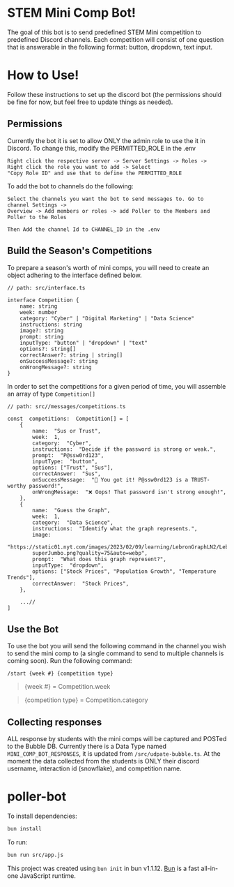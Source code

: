 # STEM Mini Comp Bot!

The goal of this bot is to send predefined STEM Mini competition to predefined Discord channels. Each competition will consist of one question that is answerable in the following format: button, dropdown, text input.

# How to Use!

Follow these instructions to set up the discord bot (the permissions should be fine for now, but feel free to update things as needed).

## Permissions

Currently the bot it is set to allow ONLY the admin role to use the it in Discord. To change this, modify the PERMITTED_ROLE in the .env

    Right click the respective server -> Server Settings -> Roles ->
    Right click the role you want to add -> Select
    "Copy Role ID" and use that to define the PERMITTED_ROLE

To add the bot to channels do the following:

    Select the channels you want the bot to send messages to. Go to channel Settings ->
    Overview -> Add members or roles -> add Poller to the Members and Poller to the Roles

    Then Add the channel Id to CHANNEL_ID in the .env

## Build the Season's Competitions

To prepare a season's worth of mini comps, you will need to create an object adhering to the interface defined below.

```
// path: src/interface.ts

interface Competition {
	name: string
	week: number
	category: "Cyber" | "Digital Marketing" | "Data Science"
	instructions: string
	image?: string
	prompt: string
	inputType: "button" | "dropdown" | "text"
	options?: string[]
	correctAnswer?: string | string[]
	onSuccessMessage?: string
	onWrongMessage?: string
}
```

In order to set the competitions for a given period of time, you will assemble an array of type `Competition[]`

```
// path: src//messages/competitions.ts

const  competitions:  Competition[] = [
	{
		name:  "Sus or Trust",
		week:  1,
		category:  "Cyber",
		instructions:  "Decide if the password is strong or weak.",
		prompt:  "P@ssw0rd123",
		inputType:  "button",
		options: ["Trust", "Sus"],
		correctAnswer:  "Sus",
		onSuccessMessage:  "🎉 You got it! P@ssw0rd123 is a TRUST-worthy password!",
		onWrongMessage:  "❌ Oops! That password isn't strong enough!",
	},
	{
		name:  "Guess the Graph",
		week:  1,
		category:  "Data Science",
		instructions:  "Identify what the graph represents.",
		image:
		"https://static01.nyt.com/images/2023/02/09/learning/LebronGraphLN2/LebronGraphLN2-
		superJumbo.png?quality=75&auto=webp",
		prompt:  "What does this graph represent?",
		inputType:  "dropdown",
		options: ["Stock Prices", "Population Growth", "Temperature Trends"],
		correctAnswer:  "Stock Prices",
	},

	...//
]
```

## Use the Bot

To use the bot you will send the following command in the channel you wish to send the mini comp to (a single command to send to multiple channels is coming soon). Run the following command:

    /start {week #} {competition type}

> {week #} = Competition.week

> {competition type} = Competition.category

## Collecting responses

ALL response by students with the mini comps will be captured and POSTed to the Bubble DB. Currently there is a Data Type named `MINI_COMP_BOT_RESPONSES`, it is updated from `/src/udpate-bubble.ts`. At the moment the data collected from the students is ONLY their discord username, interaction id (snowflake), and competition name.

# poller-bot

To install dependencies:

```bash
bun install
```

To run:

```bash
bun run src/app.js
```

This project was created using `bun init` in bun v1.1.12. [Bun](https://bun.sh) is a fast all-in-one JavaScript runtime.
